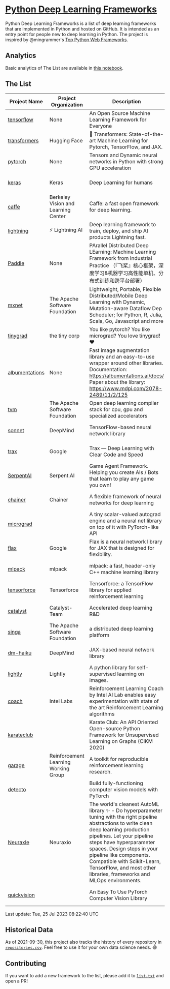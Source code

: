# [Python Deep Learning Frameworks](https://www.github.com/shimst3r/python-deep-learning-frameworks)

Python Deep Learning Frameworks is a list of deep learning frameworks that are implemented in Python and hosted on GitHub. It is intended as an entry point for people new to deep learning in Python. The project is inspired by @mingrammer's [Top Python Web Frameworks](https://github.com/mingrammer/python-web-framework-stars).

## Analytics

Basic analytics of The List are available in [this notebook](./notebooks/development_over_time.ipynb).

## The List

| Project Name | Project Organization | Description | Stars | Forks | Open Issues | Last Commit |
| ------------ | -------------------- | ----------- | ----: | ----: | ----------: | ----------- |
| [tensorflow](https://tensorflow.org) | None | An Open Source Machine Learning Framework for Everyone | 176393 | 88717 | 2149 | 0 day(s) ago |
| [transformers](https://huggingface.co/transformers) | Hugging Face | 🤗 Transformers: State-of-the-art Machine Learning for Pytorch, TensorFlow, and JAX. | 108786 | 21583 | 740 | 0 day(s) ago |
| [pytorch](https://pytorch.org) | None | Tensors and Dynamic neural networks in Python with strong GPU acceleration | 69166 | 18922 | 12280 | 0 day(s) ago |
| [keras](http://keras.io/) | Keras | Deep Learning for humans | 58924 | 19390 | 393 | 0 day(s) ago |
| [caffe](http://caffe.berkeleyvision.org/) | Berkeley Vision and Learning Center | Caffe: a fast open framework for deep learning. | 33484 | 18988 | 1181 | 0 day(s) ago |
| [lightning](https://lightning.ai) | ⚡️ Lightning AI  | Deep learning framework to train, deploy, and ship AI products Lightning fast. | 24145 | 2975 | 752 | 0 day(s) ago |
| [Paddle](http://www.paddlepaddle.org/) | None | PArallel Distributed Deep LEarning: Machine Learning Framework from Industrial Practice （『飞桨』核心框架，深度学习&机器学习高性能单机、分布式训练和跨平台部署） | 20647 | 5272 | 2052 | 0 day(s) ago |
| [mxnet](https://mxnet.apache.org) | The Apache Software Foundation | Lightweight, Portable, Flexible Distributed/Mobile Deep Learning with Dynamic, Mutation-aware Dataflow Dep Scheduler; for Python, R, Julia, Scala, Go, Javascript and more | 20495 | 6881 | 2001 | 1 day(s) ago |
| [tinygrad](https://github.com/tinygrad/tinygrad) | the tiny corp | You like pytorch? You like micrograd? You love tinygrad! ❤️  | 18282 | 2323 | 82 | 0 day(s) ago |
| [albumentations](https://albumentations.ai) | None | Fast image augmentation library and an easy-to-use wrapper around other libraries. Documentation:  https://albumentations.ai/docs/ Paper about the library: https://www.mdpi.com/2078-2489/11/2/125 | 12319 | 1526 | 372 | 0 day(s) ago |
| [tvm](https://tvm.apache.org/) | The Apache Software Foundation | Open deep learning compiler stack for cpu, gpu and specialized accelerators | 10053 | 3154 | 715 | 0 day(s) ago |
| [sonnet](https://sonnet.dev/) | DeepMind | TensorFlow-based neural network library | 9588 | 1364 | 35 | 0 day(s) ago |
| [trax](https://github.com/google/trax) | Google | Trax — Deep Learning with Clear Code and Speed | 7648 | 800 | 110 | 0 day(s) ago |
| [SerpentAI](http://serpent.ai) | Serpent.AI | Game Agent Framework. Helping you create AIs / Bots that learn to play any game you own! | 6534 | 775 | 2 | 0 day(s) ago |
| [chainer](https://chainer.org) | Chainer | A flexible framework of neural networks for deep learning | 5815 | 1395 | 12 | 1 day(s) ago |
| [micrograd](https://github.com/karpathy/micrograd) |  | A tiny scalar-valued autograd engine and a neural net library on top of it with PyTorch-like API | 5777 | 692 | 27 | 0 day(s) ago |
| [flax](https://flax.readthedocs.io) | Google | Flax is a neural network library for JAX that is designed for flexibility. | 4521 | 519 | 149 | 0 day(s) ago |
| [mlpack](https://www.mlpack.org/) | mlpack | mlpack: a fast, header-only C++ machine learning library | 4474 | 1507 | 30 | 0 day(s) ago |
| [tensorforce](https://github.com/tensorforce/tensorforce) | Tensorforce | Tensorforce: a TensorFlow library for applied reinforcement learning | 3241 | 544 | 36 | 1 day(s) ago |
| [catalyst](https://catalyst-team.com) | Catalyst-Team | Accelerated deep learning R&D | 3157 | 399 | 6 | 3 day(s) ago |
| [singa](https://github.com/apache/singa) | The Apache Software Foundation | a distributed deep learning platform | 2896 | 1030 | 52 | 1 day(s) ago |
| [dm-haiku](https://dm-haiku.readthedocs.io) | DeepMind | JAX-based neural network library | 2552 | 215 | 108 | 4 day(s) ago |
| [lightly](https://docs.lightly.ai/self-supervised-learning/) | Lightly | A python library for self-supervised learning on images. | 2421 | 207 | 85 | 0 day(s) ago |
| [coach](https://intellabs.github.io/coach/) | Intel Labs | Reinforcement Learning Coach by Intel AI Lab enables easy experimentation with state of the art Reinforcement Learning algorithms | 2255 | 455 | 90 | 6 day(s) ago |
| [karateclub](https://karateclub.readthedocs.io) |  | Karate Club: An API Oriented Open-source Python Framework for Unsupervised Learning on Graphs (CIKM 2020) | 1935 | 231 | 2 | 3 day(s) ago |
| [garage](https://github.com/rlworkgroup/garage) | Reinforcement Learning Working Group | A toolkit for reproducible reinforcement learning research. | 1712 | 295 | 233 | 0 day(s) ago |
| [detecto](https://detecto.readthedocs.io/) |  | Build fully-functioning computer vision models with PyTorch | 592 | 108 | 44 | 1 day(s) ago |
| [Neuraxle](https://www.neuraxle.org/) | Neuraxio | The world's cleanest AutoML library ✨ - Do hyperparameter tuning with the right pipeline abstractions to write clean deep learning production pipelines. Let your pipeline steps have hyperparameter spaces. Design steps in your pipeline like components. Compatible with Scikit-Learn, TensorFlow, and most other libraries, frameworks and MLOps environments. | 577 | 59 | 30 | 7 day(s) ago |
| [quickvision](https://github.com/oke-aditya/quickvision) |  | An Easy To Use PyTorch Computer Vision Library | 50 | 4 | 20 | 69 day(s) ago |

Last update: Tue, 25 Jul 2023 08:22:40 UTC

## Historical Data

As of 2021-09-30, this project also tracks the history of every repository in [`repositories.csv`](./repositories.csv). Feel free to use it for your own data science needs. :smile:

## Contributing

If you want to add a new framework to the list, please add it to [`list.txt`](./python-deep-learning-frameworks/list.txt) and open a PR!